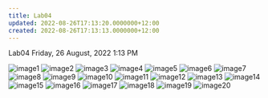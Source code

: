 ```yaml
---
title: Lab04
updated: 2022-08-26T17:13:20.0000000+12:00
created: 2022-08-26T17:13:13.0000000+12:00
---
```


Lab04
Friday, 26 August, 2022
1:13 PM

![image1](../../../../resources/a54ff7c6dfab43318976d232cb8d6f34.png)
![image2](../../../../resources/61b2938bcf024c93b1a182044b26f8e8.png)
![image3](../../../../resources/c5acfb342ec245238fe6ebb64d4629ea.png)
![image4](../../../../resources/22e1e2f96df44748a8ac0e7158420cb4.png)
![image5](../../../../resources/a5348d48f86647aab070495a06e8884f.png)
![image6](../../../../resources/4dd9e429ea94482cac42bb62e3508ed9.png)
![image7](../../../../resources/c890c72d847641578c4f50854fed52bc.png)
![image8](../../../../resources/15db2699ce5448a8affcca6fe2efbf58.png)
![image9](../../../../resources/363fecbe6380437abb743d10f187ccb8.png)
![image10](../../../../resources/72ec73793c4a43a7b91a58507dd9bc6c.png)
![image11](../../../../resources/09e3d1c0a40b485297e1e6460604efce.png)
![image12](../../../../resources/2affaead633d47debb9167d5a9ccf94f.png)
![image13](../../../../resources/ffaa7714ecc844afb286eb2a12856f19.png)
![image14](../../../../resources/b989e38254f24f99842fd10a799a65be.png)
![image15](../../../../resources/8880842b444942269f5bc4e3c2f67fc9.png)
![image16](../../../../resources/9f0acd225c7e42e58187393e70febce1.png)
![image17](../../../../resources/d986aaf9511a463ab26a05cb61f8afc6.png)
![image18](../../../../resources/b79ea0b46d314f7a836ccf1b897e1471.png)
![image19](../../../../resources/53cc1788d4ba4a55bead3b463061efbf.png)
![image20](../../../../resources/5baa75634780424284178cc5e929b3eb.png)
